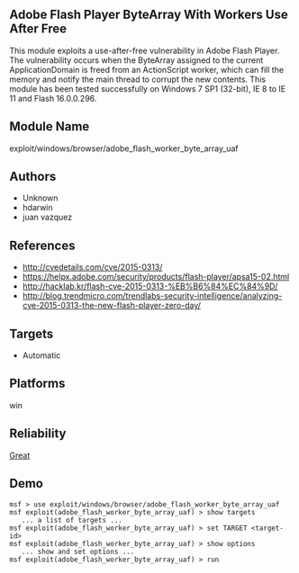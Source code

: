 ## Adobe Flash Player ByteArray With Workers Use After Free

This module exploits a use-after-free vulnerability in Adobe 
Flash Player. The vulnerability occurs when the ByteArray 
assigned to the current ApplicationDomain is freed from an 
ActionScript worker, which can fill the memory and notify 
the main thread to corrupt the new contents. This module has 
been tested successfully on Windows 7 SP1 (32-bit), IE 8 to 
IE 11 and Flash 16.0.0.296.


## Module Name
exploit/windows/browser/adobe_flash_worker_byte_array_uaf

## Authors
* Unknown
* hdarwin
* juan vazquez


## References
* http://cvedetails.com/cve/2015-0313/
* https://helpx.adobe.com/security/products/flash-player/apsa15-02.html
* http://hacklab.kr/flash-cve-2015-0313-%EB%B6%84%EC%84%9D/
* http://blog.trendmicro.com/trendlabs-security-intelligence/analyzing-cve-2015-0313-the-new-flash-player-zero-day/



## Targets
* Automatic


## Platforms
win

## Reliability
[Great](https://github.com/rapid7/metasploit-framework/wiki/Exploit-Ranking)

## Demo

```
msf > use exploit/windows/browser/adobe_flash_worker_byte_array_uaf
msf exploit(adobe_flash_worker_byte_array_uaf) > show targets
   ... a list of targets ...
msf exploit(adobe_flash_worker_byte_array_uaf) > set TARGET <target-id>
msf exploit(adobe_flash_worker_byte_array_uaf) > show options
   ... show and set options ...
msf exploit(adobe_flash_worker_byte_array_uaf) > run
```
    
    